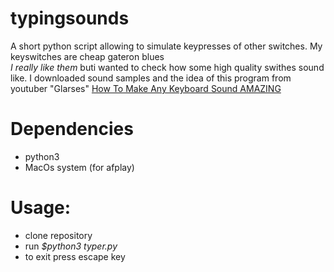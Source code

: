 # typingsounds
A short python script allowing to simulate keypresses of other switches.
My keyswitches are cheap gateron blues  
_I really like them_ buti wanted to check how some high quality swithes sound like.
I downloaded sound samples and the idea of this program from youtuber "Glarses"
[How To Make Any Keyboard Sound AMAZING](https://www.youtube.com/watch?v=P_9vXJZVT54&t=72s)

# Dependencies
* python3
* MacOs system (for afplay)
# Usage:
- clone repository
- run _$python3 typer.py_
- to exit press escape key
